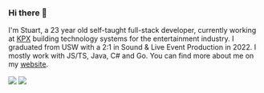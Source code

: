 ### Hi there 👋
I'm Stuart, a 23 year old self-taught full-stack developer, currently working at [KPX](https://kpx.tv) building technology systems for the entertainment industry. I graduated from USW with a 2:1 in Sound & Live Event Production in 2022. I mostly work with JS/TS, Java, C# and Go. You can find more about me on my [website](https://pomeroys.site).

<img src="https://github-readme-stats.vercel.app/api?username=Rushmead&show_icons=true&theme=dark" align="center" />

<img src="https://github-readme-stats.vercel.app/api/top-langs/?username=Rushmead&show_icons=true&theme=dark" align="center" />
